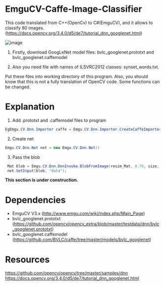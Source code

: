 # EmguCV-Caffe-Image-Classifier

This code translated from C++(OpenCv) to C#(EmguCV), and it allows to classify 80 images.(https://docs.opencv.org/3.4.0/d5/de7/tutorial_dnn_googlenet.html)

![image](https://user-images.githubusercontent.com/19881231/37555618-64c7af06-29fb-11e8-8570-a427da2a0b79.jpg)

1. Firstly, download GoogLeNet model files: bvlc_googlenet.prototxt and bvlc_googlenet.caffemodel

2. Also you need file with names of ILSVRC2012 classes: synset_words.txt.

Put these files into working directory of this program. Also, you should know that this is not a fully translation of OpenCV code. Some functions can be changed. 

# Explanation
1) Add .prototxt and .caffemodel files to program
```csharp
EgEmgu.CV.Dnn.Importer caffe = Emgu.CV.Dnn.Importer.CreateCaffeImporter("Text.prototxt", "Model.caffemodel");
```
2) Create net
```csharp
Emgu.CV.Dnn.Net net = new Emgu.CV.Dnn.Net()
```
3) Pass the blob
```csharp
 Mat blob = Emgu.CV.Dnn.DnnInvoke.BlobFromImage(resim_Mat, 0.78, size, scalar, true);
 net.SetInput(blob, "data");
```
**This section is under construction.**

# Dependencies
- EmguCV V3.x (http://www.emgu.com/wiki/index.php/Main_Page)
- bvlc_googlenet.prototxt (https://github.com/opencv/opencv_extra/blob/master/testdata/dnn/bvlc_googlenet.prototxt)
- bvlc_googlenet.caffemodel (https://github.com/BVLC/caffe/tree/master/models/bvlc_googlenet)


# Resources

https://github.com/opencv/opencv/tree/master/samples/dnn
https://docs.opencv.org/3.4.0/d5/de7/tutorial_dnn_googlenet.html
